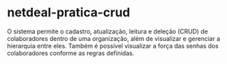 # netdeal-pratica-crud
O sistema permite o cadastro, atualização, leitura e deleção (CRUD) de colaboradores dentro de uma organização, além de visualizar e gerenciar a hierarquia entre eles. Também é possível visualizar a força das senhas dos colaboradores conforme as regras definidas.
